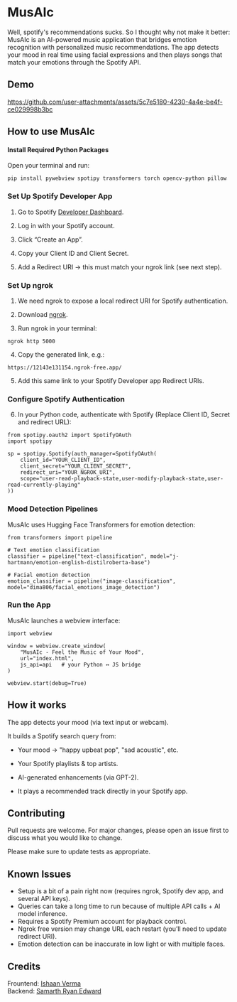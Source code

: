 # MusAIc

Well, spotify's recommendations sucks. So I thought why not make it better:
MusAIc is an AI-powered music application that bridges emotion recognition with personalized music recommendations.
The app detects your mood in real time using facial expressions and then plays songs that match your emotions through the Spotify API.

## Demo
https://github.com/user-attachments/assets/5c7e5180-4230-4a4e-be4f-ce029998b3bc

## How to use MusAIc

#### Install Required Python Packages

Open your terminal and run:
```
pip install pywebview spotipy transformers torch opencv-python pillow
```

### Set Up Spotify Developer App

1. Go to Spotify [Developer Dashboard](https://developer.spotify.com/dashboard).

2. Log in with your Spotify account.

3. Click “Create an App”.

4. Copy your Client ID and Client Secret.

5. Add a Redirect URI → this must match your ngrok link (see next step).

### Set Up ngrok

1. We need ngrok to expose a local redirect URI for Spotify authentication.

2. Download [ngrok](https://ngrok.com/download).

3. Run ngrok in your terminal:
```
ngrok http 5000
```
4. Copy the generated link, e.g.:
```
https://12143e131154.ngrok-free.app/
```

5. Add this same link to your Spotify Developer app Redirect URIs.

### Configure Spotify Authentication

6. In your Python code, authenticate with Spotify (Replace Client ID, Secret and redirect URL):
```
from spotipy.oauth2 import SpotifyOAuth
import spotipy

sp = spotipy.Spotify(auth_manager=SpotifyOAuth(
    client_id="YOUR_CLIENT_ID",
    client_secret="YOUR_CLIENT_SECRET",
    redirect_uri="YOUR_NGROK_URI",
    scope="user-read-playback-state,user-modify-playback-state,user-read-currently-playing"
))
```
### Mood Detection Pipelines

MusAIc uses Hugging Face Transformers for emotion detection:
```
from transformers import pipeline

# Text emotion classification
classifier = pipeline("text-classification", model="j-hartmann/emotion-english-distilroberta-base")

# Facial emotion detection
emotion_classifier = pipeline("image-classification", model="dima806/facial_emotions_image_detection")
```
### Run the App

MusAIc launches a webview interface:
```
import webview

window = webview.create_window(
    "MusAIc - Feel the Music of Your Mood",
    url="index.html",
    js_api=api   # your Python ↔ JS bridge
)

webview.start(debug=True)
```

## How it works
The app detects your mood (via text input or webcam).

It builds a Spotify search query from:

- Your mood → "happy upbeat pop", "sad acoustic", etc.

- Your Spotify playlists & top artists.

- AI-generated enhancements (via GPT-2).

- It plays a recommended track directly in your Spotify app.

## Contributing

Pull requests are welcome. For major changes, please open an issue first
to discuss what you would like to change.

Please make sure to update tests as appropriate.

## Known Issues
- Setup is a bit of a pain right now (requires ngrok, Spotify dev app, and several API keys).  
- Queries can take a long time to run because of multiple API calls + AI model inference.  
- Requires a Spotify Premium account for playback control.  
- Ngrok free version may change URL each restart (you’ll need to update redirect URI).  
- Emotion detection can be inaccurate in low light or with multiple faces.  


## Credits

Frountend: [Ishaan Verma](https://github.com/16ishaan)\
Backend: [Samarth Ryan Edward](https://www.linkedin.com/in/samarth-ryan-edward-a51047352/)
